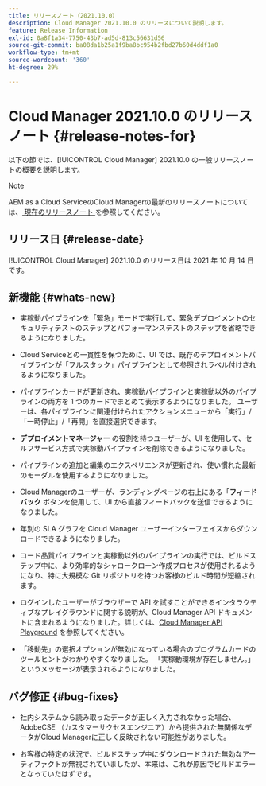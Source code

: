 ```yaml
---
title: リリースノート（2021.10.0）
description: Cloud Manager 2021.10.0 のリリースについて説明します。
feature: Release Information
exl-id: 0a8f1a34-7750-43b7-ad5d-813c56631d56
source-git-commit: ba08da1b25a1f9ba8bc954b2fbd27b60d4ddf1a0
workflow-type: tm+mt
source-wordcount: '360'
ht-degree: 29%

---
```


# Cloud Manager 2021.10.0 のリリースノート {#release-notes-for}

以下の節では、[!UICONTROL Cloud Manager] 2021.10.0 の一般リリースノートの概要を説明します。

>[!NOTE]
>AEM as a Cloud ServiceのCloud Managerの最新のリリースノートについては、[ 現在のリリースノート ](https://experienceleague.adobe.com/en/docs/experience-manager-cloud-service/content/release-notes/cloud-manager/current#getting-access) を参照してください。

## リリース日 {#release-date}

[!UICONTROL Cloud Manager] 2021.10.0 のリリース日は 2021 年 10 月 14 日です。

## 新機能 {#whats-new}

* 実稼動パイプラインを「緊急」モードで実行して、緊急デプロイメントのセキュリティテストのステップとパフォーマンステストのステップを省略できるようになりました。

* Cloud Serviceとの一貫性を保つために、UI では、既存のデプロイメントパイプラインが「フルスタック」パイプラインとして参照されラベル付けされるようになりました。

* パイプラインカードが更新され、実稼動パイプラインと実稼動以外のパイプラインの両方を 1 つのカードでまとめて表示するようになりました。 ユーザーは、各パイプラインに関連付けられたアクションメニューから「実行」/「一時停止」/「再開」を直接選択できます。

* **デプロイメントマネージャー** の役割を持つユーザーが、UI を使用して、セルフサービス方式で実稼動パイプラインを削除できるようになりました。

* パイプラインの追加と編集のエクスペリエンスが更新され、使い慣れた最新のモーダルを使用するようになりました。

* Cloud Managerのユーザーが、ランディングページの右上にある「**フィードバック** ボタンを使用して、UI から直接フィードバックを送信できるようになりました。

* 年別の SLA グラフを Cloud Manager ユーザーインターフェイスからダウンロードできるようになりました。

* コード品質パイプラインと実稼動以外のパイプラインの実行では、ビルドステップ中に、より効率的なシャロークローン作成プロセスが使用されるようになり、特に大規模な Git リポジトリを持つお客様のビルド時間が短縮されます。

* ログインしたユーザーがブラウザーで API を試すことができるインタラクティブなプレイグラウンドに関する説明が、Cloud Manager API ドキュメントに含まれるようになりました。詳しくは、[Cloud Manager API Playground](https://developer.adobe.com/experience-cloud/cloud-manager/reference/playground/) を参照してください。

* 「移動先」の選択オプションが無効になっている場合のプログラムカードのツールヒントがわかりやすくなりました。 「実稼動環境が存在しません。」というメッセージが表示されるようになりました。


## バグ修正 {#bug-fixes}

* 社内システムから読み取ったデータが正しく入力されなかった場合、AdobeCSE （カスタマーサクセスエンジニア）から提供された無関係なデータがCloud Managerに正しく反映されない可能性がありました。

* お客様の特定の状況で、ビルドステップ中にダウンロードされた無効なアーティファクトが無視されていましたが、本来は、これが原因でビルドエラーとなっていたはずです。
